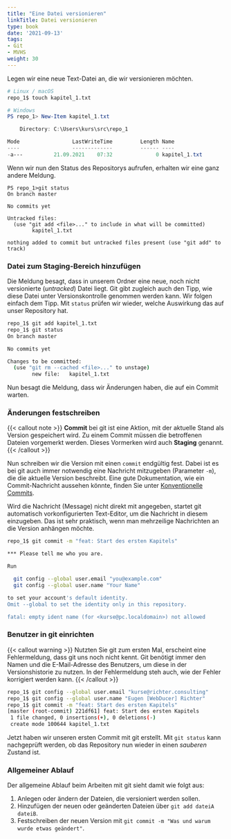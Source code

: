 ```yaml
---
title: "Eine Datei versionieren"
linkTitle: Datei versionieren
type: book
date: '2021-09-13'
tags:
- Git
- MVHS
weight: 30
---
```


Legen wir eine neue Text-Datei an, die wir versionieren möchten.

```bash
# Linux / macOS
repo_1$ touch kapitel_1.txt
```

```powershell
# Windows
PS repo_1> New-Item kapitel_1.txt

    Directory: C:\Users\kurs\src\repo_1

Mode                 LastWriteTime         Length Name
----                 -------------         ------ ----
-a---          21.09.2021    07:32              0 kapitel_1.txt
```

Wenn wir nun den Status des Repositorys aufrufen, erhalten wir eine ganz andere Meldung.

```bach
PS repo_1>git status
On branch master

No commits yet

Untracked files:
  (use "git add <file>..." to include in what will be committed)
        kapitel_1.txt

nothing added to commit but untracked files present (use "git add" to track)
```

### Datei zum Staging-Bereich hinzufügen

Die Meldung besagt, dass in unserem Ordner eine neue, noch nicht versionierte (_untracked_) Datei liegt. Git gibt zugleich auch den Tipp, wie diese Datei unter Versionskontrolle genommen werden kann. Wir folgen einfach dem Tipp. Mit `status` prüfen wir wieder, welche Auswirkung das auf unser Repository hat.

```bash
repo_1$ git add kapitel_1.txt
repo_1$ git status
On branch master

No commits yet

Changes to be committed:
  (use "git rm --cached <file>..." to unstage)
        new file:   kapitel_1.txt
```

Nun besagt die Meldung, dass wir Änderungen haben, die auf ein Commit warten.

### Änderungen festschreiben

{{< callout note >}}
**Commit** bei git ist eine Aktion, mit der aktuelle Stand als Version gespeichert wird. Zu einem Commit müssen die betroffenen Dateien vorgemerkt werden. Dieses Vormerken wird auch **Staging** genannt.
{{< /callout >}}

Nun schreiben wir die Version mit einen `commit` endgültig fest. Dabei ist es bei git auch immer notwendig eine Nachricht mitzugeben (Parameter `-m`), die die aktuelle Version beschreibt. Eine gute Dokumentation, wie ein Commit-Nachricht aussehen könnte, finden Sie unter [Konventionelle Commits](https://www.conventionalcommits.org/de/v1.0.0/).

Wird die Nachricht (Message) nicht direkt mit angegeben, startet git automatisch vorkonfigurierten Text-Editor, um die Nachricht in diesem einzugeben. Das ist sehr praktisch, wenn man mehrzeilige Nachrichten an die Version anhängen möchte.

```bash
repo_1$ git commit -m "feat: Start des ersten Kapitels"

*** Please tell me who you are.

Run

  git config --global user.email "you@example.com"
  git config --global user.name "Your Name"

to set your account's default identity.
Omit --global to set the identity only in this repository.

fatal: empty ident name (for <kurse@pc.localdomain>) not allowed
```

### Benutzer in git einrichten

{{< callout warning >}}
Nutzten Sie git zum ersten Mal, erscheint eine Fehlermeldung, dass git uns noch nicht kennt. Git benötigt immer den Namen und die E-Mail-Adresse des Benutzers, um diese in der Versionshistorie zu nutzen. In der Fehlermeldung steh auch, wie der Fehler korrigiert werden kann.
{{< /callout >}}

```bash
repo_1$ git config --global user.email "kurse@richter.consulting"
repo_1$ git config --global user.name "Eugen [WebDucer] Richter"
repo_1$ git commit -m "feat: Start des ersten Kapitels"
[master (root-commit) 221df61] feat: Start des ersten Kapitels
 1 file changed, 0 insertions(+), 0 deletions(-)
 create mode 100644 kapitel_1.txt
```

Jetzt haben wir unseren ersten Commit mit git erstellt. Mit `git status` kann nachgeprüft werden, ob das Repository nun wieder in einen _sauberen_ Zustand ist.

### Allgemeiner Ablauf

Der allgemeine Ablauf beim Arbeiten mit git sieht damit wie folgt aus:

1. Anlegen oder ändern der Dateien, die versioniert werden sollen.
2. Hinzufügen der neuen oder geänderten Dateien über `git add dateiA dateiB`.
3. Festschreiben der neuen Version mit `git commit -m "Was und warum wurde etwas geändert"`.